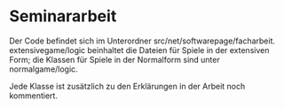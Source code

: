 # Seminararbeit
Der Code befindet sich im Unterordner src/net/softwarepage/facharbeit. extensivegame/logic beinhaltet die Dateien für 
Spiele in der extensiven Form; die Klassen für Spiele in der Normalform sind unter normalgame/logic.

Jede Klasse ist zusätzlich zu den Erklärungen in der Arbeit noch kommentiert.
